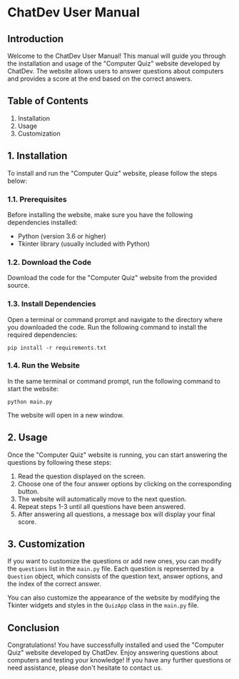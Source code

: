 # ChatDev User Manual

## Introduction

Welcome to the ChatDev User Manual! This manual will guide you through the installation and usage of the "Computer Quiz" website developed by ChatDev. The website allows users to answer questions about computers and provides a score at the end based on the correct answers.

## Table of Contents

1. Installation
2. Usage
3. Customization

## 1. Installation

To install and run the "Computer Quiz" website, please follow the steps below:

### 1.1. Prerequisites

Before installing the website, make sure you have the following dependencies installed:

- Python (version 3.6 or higher)
- Tkinter library (usually included with Python)

### 1.2. Download the Code

Download the code for the "Computer Quiz" website from the provided source.

### 1.3. Install Dependencies

Open a terminal or command prompt and navigate to the directory where you downloaded the code. Run the following command to install the required dependencies:

```
pip install -r requirements.txt
```

### 1.4. Run the Website

In the same terminal or command prompt, run the following command to start the website:

```
python main.py
```

The website will open in a new window.

## 2. Usage

Once the "Computer Quiz" website is running, you can start answering the questions by following these steps:

1. Read the question displayed on the screen.
2. Choose one of the four answer options by clicking on the corresponding button.
3. The website will automatically move to the next question.
4. Repeat steps 1-3 until all questions have been answered.
5. After answering all questions, a message box will display your final score.

## 3. Customization

If you want to customize the questions or add new ones, you can modify the `questions` list in the `main.py` file. Each question is represented by a `Question` object, which consists of the question text, answer options, and the index of the correct answer.

You can also customize the appearance of the website by modifying the Tkinter widgets and styles in the `QuizApp` class in the `main.py` file.

## Conclusion

Congratulations! You have successfully installed and used the "Computer Quiz" website developed by ChatDev. Enjoy answering questions about computers and testing your knowledge! If you have any further questions or need assistance, please don't hesitate to contact us.